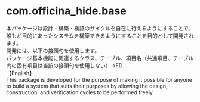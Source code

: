 # com.officina_hide.base
本パッケージは設計・構築・検証のサイクルを自在に行えるようにすることで、誰もが目的にあったシステムを構築できるようにすることを目的として開発されます。  
開発には、以下の接頭句を使用します。  
パッケージ基本機能に関連するクラス、テーブル、項目名（共通項目、テーブル内の固有項目は当該の接頭句を使用しない）→FD  
【English】  
This package is developed for the purpose of making it possible for anyone to build a system that suits their purposes by allowing the design, construction, and verification cycles to be performed freely.
